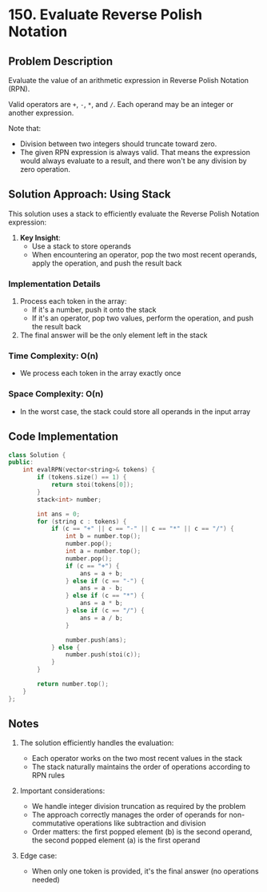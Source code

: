 # 150. Evaluate Reverse Polish Notation

## Problem Description

Evaluate the value of an arithmetic expression in Reverse Polish Notation (RPN).

Valid operators are `+`, `-`, `*`, and `/`. Each operand may be an integer or another expression.

Note that:

- Division between two integers should truncate toward zero.
- The given RPN expression is always valid. That means the expression would always evaluate to a result, and there won't be any division by zero operation.

## Solution Approach: Using Stack

This solution uses a stack to efficiently evaluate the Reverse Polish Notation expression:

1. **Key Insight**:
   - Use a stack to store operands
   - When encountering an operator, pop the two most recent operands, apply the operation, and push the result back

### Implementation Details

1. Process each token in the array:
   - If it's a number, push it onto the stack
   - If it's an operator, pop two values, perform the operation, and push the result back
2. The final answer will be the only element left in the stack

### Time Complexity: **O(n)**

- We process each token in the array exactly once

### Space Complexity: **O(n)**

- In the worst case, the stack could store all operands in the input array

## Code Implementation

```cpp
class Solution {
public:
    int evalRPN(vector<string>& tokens) {
        if (tokens.size() == 1) {
            return stoi(tokens[0]);
        }
        stack<int> number;

        int ans = 0;
        for (string c : tokens) {
            if (c == "+" || c == "-" || c == "*" || c == "/") {
                int b = number.top();
                number.pop();
                int a = number.top();
                number.pop();
                if (c == "+") {
                    ans = a + b;
                } else if (c == "-") {
                    ans = a - b;
                } else if (c == "*") {
                    ans = a * b;
                } else if (c == "/") {
                    ans = a / b;
                }

                number.push(ans);
            } else {
                number.push(stoi(c));
            }
        }

        return number.top();
    }
};
```

## Notes

1. The solution efficiently handles the evaluation:

   - Each operator works on the two most recent values in the stack
   - The stack naturally maintains the order of operations according to RPN rules

2. Important considerations:

   - We handle integer division truncation as required by the problem
   - The approach correctly manages the order of operands for non-commutative operations like subtraction and division
   - Order matters: the first popped element (b) is the second operand, the second popped element (a) is the first operand

3. Edge case:
   - When only one token is provided, it's the final answer (no operations needed)
